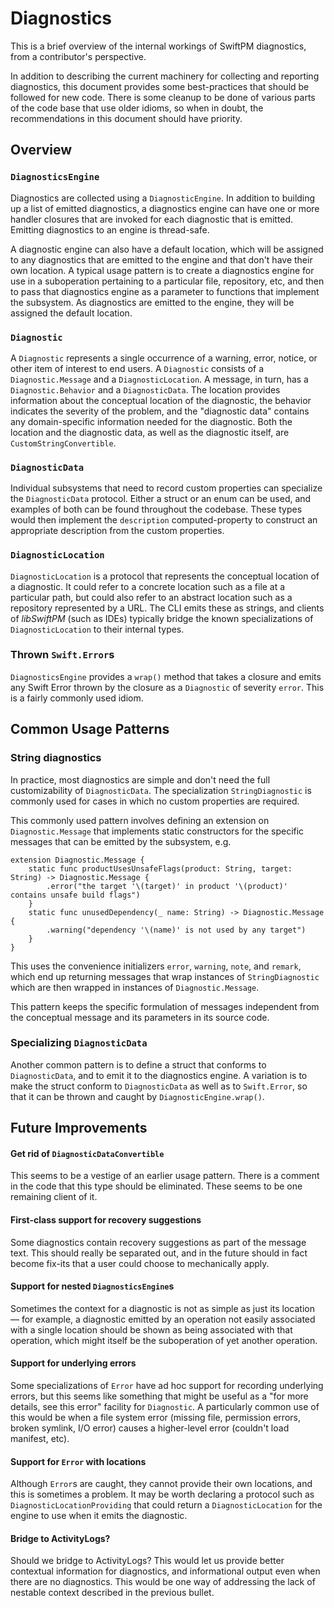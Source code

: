#  Diagnostics

This is a brief overview of the internal workings of SwiftPM diagnostics, from a contributor's perspective.

In addition to describing the current machinery for collecting and reporting diagnostics, this document provides some best-practices that should be followed for new code.  There is some cleanup to be done of various parts of the code base that use older idioms, so when in doubt, the recommendations in this document should have priority.

## Overview

### `DiagnosticsEngine`

Diagnostics are collected using a `DiagnosticEngine`.  In addition to building up a list of emitted diagnostics, a diagnostics engine can have one or more handler closures that are invoked for each diagnostic that is emitted.  Emitting diagnostics to an engine is thread-safe.

A diagnostic engine can also have a default location, which will be assigned to any diagnostics that are emitted to the engine and that don't have their own location.  A typical usage pattern is to create a diagnostics engine for use in a suboperation pertaining to a particular file, repository, etc, and then to pass that diagnostics engine as a parameter to functions that implement the subsystem.  As diagnostics are emitted to the engine, they will be assigned the default location.

### `Diagnostic`

A `Diagnostic` represents a single occurrence of a warning, error, notice, or other item of interest to end users.  A `Diagnostic` consists of a `Diagnostic.Message` and a `DiagnosticLocation`.  A message, in turn, has a `Diagnostic.Behavior` and a `DiagnosticData`.  The location provides information about the conceptual location of the diagnostic, the behavior indicates the severity of the problem, and the "diagnostic data" contains any domain-specific information needed for the diagnostic.  Both the location and the diagnostic data, as well as the diagnostic itself, are `CustomStringConvertible`.

### `DiagnosticData`

Individual subsystems that need to record custom properties can specialize the `DiagnosticData` protocol.  Either a struct or an enum can be used, and examples of both can be found throughout the codebase.  These types would then implement the `description` computed-property to construct an appropriate description from the custom properties.

### `DiagnosticLocation`

`DiagnosticLocation` is a protocol that represents the conceptual location of a diagnostic.  It could refer to a concrete location such as a file at a particular path, but could also refer to an abstract location such as a repository represented by a URL.  The CLI emits these as strings, and clients of _libSwiftPM_ (such as IDEs) typically bridge the known specializations of `DiagnosticLocation` to their internal types.

### Thrown `Swift.Error`s

`DiagnosticsEngine` provides a `wrap()` method that takes a closure and emits any Swift Error thrown by the closure as a `Diagnostic` of severity `error`.  This is a fairly commonly used idiom.

## Common Usage Patterns

### String diagnostics

In practice, most diagnostics are simple and don't need the full customizability of `DiagnosticData`.  The specialization
`StringDiagnostic` is commonly used for cases in which no custom properties are required.

This commonly used pattern involves defining an extension on `Diagnostic.Message` that implements static constructors for the specific messages that can be emitted by the subsystem, e.g.
```
extension Diagnostic.Message {
    static func productUsesUnsafeFlags(product: String, target: String) -> Diagnostic.Message {
        .error("the target '\(target)' in product '\(product)' contains unsafe build flags")
    }
    static func unusedDependency(_ name: String) -> Diagnostic.Message {
        .warning("dependency '\(name)' is not used by any target")
    }
}
```

This uses the convenience initializers `error`, `warning`, `note`, and `remark`, which end up returning messages that wrap instances of `StringDiagnostic` which are then wrapped in instances of `Diagnostic.Message`.

This pattern keeps the specific formulation of messages independent from the conceptual message and its parameters in its source code.

### Specializing `DiagnosticData`

Another common pattern is to define a struct that conforms to `DiagnosticData`, and to emit it to the diagnostics engine.  A variation is to make the struct conform to `DiagnosticData` as well as to `Swift.Error`, so that it can be thrown and caught by `DiagnosticEngine.wrap()`. 

## Future Improvements

#### Get rid of `DiagnosticDataConvertible`

This seems to be a vestige of an earlier usage pattern.  There is a comment in the code that this type should be eliminated.  These seems to be one remaining client of it.

#### First-class support for recovery suggestions

Some diagnostics contain recovery suggestions as part of the message text.  This should really be separated out, and in the future should in fact become fix-its that a user could choose to mechanically apply.

#### Support for nested `DiagnosticsEngine`s

Sometimes the context for a diagnostic is not as simple as just its location — for example, a diagnostic emitted by an operation not easily associated with a single location should be shown as being associated with that operation, which might itself be the suboperation of yet another operation.

#### Support for underlying errors

Some specializations of `Error` have ad hoc support for recording underlying errors, but this seems like something that might be useful as a "for more details, see this error" facility for `Diagnostic`.  A particularly common use of this would be when a file system error (missing file, permission errors, broken symlink, I/O error) causes a higher-level error (couldn't load manifest, etc).

#### Support for `Error` with locations

Although `Error`s are caught, they cannot provide their own locations, and this is sometimes a problem.  It may be worth declaring a protocol such as `DiagnosticLocationProviding` that could return a `DiagnosticLocation` for the engine to use when it emits the diagnostic. 

#### Bridge to ActivityLogs?

Should we bridge to ActivityLogs?  This would let us provide better contextual information for diagnostics, and informational output even when there are no diagnostics.  This would be one way of addressing the lack of nestable context described in the previous bullet.
